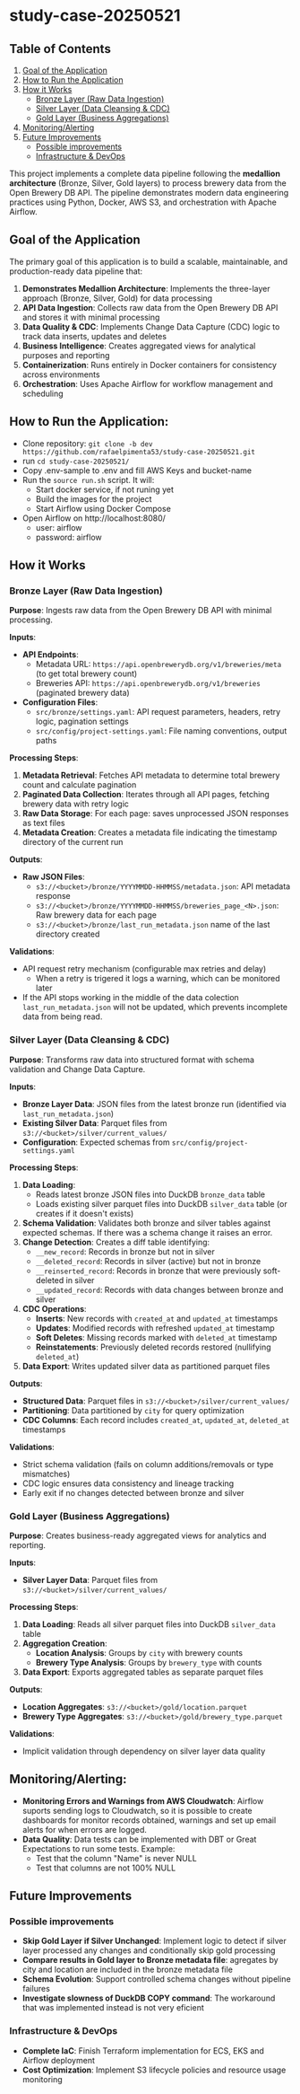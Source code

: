 # study-case-20250521

## Table of Contents

1. [Goal of the Application](#goal-of-the-application)
2. [How to Run the Application](#how-to-run-the-application)
3. [How it Works](#how-it-works)
   - [Bronze Layer (Raw Data Ingestion)](#bronze-layer-raw-data-ingestion)
   - [Silver Layer (Data Cleansing & CDC)](#silver-layer-data-cleansing--cdc)
   - [Gold Layer (Business Aggregations)](#gold-layer-business-aggregations)
4. [Monitoring/Alerting](#monitoringalerting)
5. [Future Improvements](#future-improvements)
   - [Possible improvements](#possible-improvements)
   - [Infrastructure & DevOps](#infrastructure--devops)
   

This project implements a complete data pipeline following the **medallion architecture** (Bronze, Silver, Gold layers) to process brewery data from the Open Brewery DB API. The pipeline demonstrates modern data engineering practices using Python, Docker, AWS S3, and orchestration with Apache Airflow.

## Goal of the Application

The primary goal of this application is to build a scalable, maintainable, and production-ready data pipeline that:

1. **Demonstrates Medallion Architecture**: Implements the three-layer approach (Bronze, Silver, Gold) for data processing
2. **API Data Ingestion**: Collects raw data from the Open Brewery DB API and stores it with minimal processing
3. **Data Quality & CDC**: Implements Change Data Capture (CDC) logic to track data inserts, updates and deletes
4. **Business Intelligence**: Creates aggregated views for analytical purposes and reporting
5. **Containerization**: Runs entirely in Docker containers for consistency across environments
6. **Orchestration**: Uses Apache Airflow for workflow management and scheduling

## How to Run the Application:

- Clone repository: ```git clone -b dev https://github.com/rafaelpimenta53/study-case-20250521.git```
- run ```cd study-case-20250521/```
- Copy .env-sample to .env and fill AWS Keys and bucket-name
- Run the ```source run.sh``` script. It will:
  - Start docker service, if not runing yet
  - Build the images for the project
  - Start Airflow using Docker Compose
- Open Airflow on http://localhost:8080/
  - user: airflow
  - password: airflow

## How it Works

### Bronze Layer (Raw Data Ingestion)

**Purpose**: Ingests raw data from the Open Brewery DB API with minimal processing.

**Inputs**:
- **API Endpoints**:
  - Metadata URL: `https://api.openbrewerydb.org/v1/breweries/meta` (to get total brewery count)
  - Breweries API: `https://api.openbrewerydb.org/v1/breweries` (paginated brewery data)
- **Configuration Files**:
  - `src/bronze/settings.yaml`: API request parameters, headers, retry logic, pagination settings
  - `src/config/project-settings.yaml`: File naming conventions, output paths

**Processing Steps**:
1. **Metadata Retrieval**: Fetches API metadata to determine total brewery count and calculate pagination
2. **Paginated Data Collection**: Iterates through all API pages, fetching brewery data with retry logic
3. **Raw Data Storage**: For each page: saves unprocessed JSON responses as text files
4. **Metadata Creation**: Creates a metadata file indicating the timestamp directory of the current run

**Outputs**:
- **Raw JSON Files**:
  - `s3://<bucket>/bronze/YYYYMMDD-HHMMSS/metadata.json`: API metadata response
  - `s3://<bucket>/bronze/YYYYMMDD-HHMMSS/breweries_page_<N>.json`: Raw brewery data for each page
  - `s3://<bucket>/bronze/last_run_metadata.json` name of the last directory created

**Validations**:
- API request retry mechanism (configurable max retries and delay)
  - When a retry is trigered it logs a warning, which can be monitored later 
- If the API stops working in the middle of the data colection `last_run_metadata.json` will not be updated, which prevents incomplete data from being read.

### Silver Layer (Data Cleansing & CDC)

**Purpose**: Transforms raw data into structured format with schema validation and Change Data Capture.

**Inputs**:
- **Bronze Layer Data**: JSON files from the latest bronze run (identified via `last_run_metadata.json`)
- **Existing Silver Data**: Parquet files from `s3://<bucket>/silver/current_values/`
- **Configuration**: Expected schemas from `src/config/project-settings.yaml`

**Processing Steps**:
1. **Data Loading**: 
   - Reads latest bronze JSON files into DuckDB `bronze_data` table
   - Loads existing silver parquet files into DuckDB `silver_data` table (or creates if it doesn't exists)
2. **Schema Validation**: Validates both bronze and silver tables against expected schemas. If there was a schema change it raises an error.
3. **Change Detection**: Creates a diff table identifying:
   - `__new_record`: Records in bronze but not in silver
   - `__deleted_record`: Records in silver (active) but not in bronze
   - `__reinserted_record`: Records in bronze that were previously soft-deleted in silver
   - `__updated_record`: Records with data changes between bronze and silver
4. **CDC Operations**:
   - **Inserts**: New records with `created_at` and `updated_at` timestamps
   - **Updates**: Modified records with refreshed `updated_at` timestamp
   - **Soft Deletes**: Missing records marked with `deleted_at` timestamp
   - **Reinstatements**: Previously deleted records restored (nullifying `deleted_at`)
5. **Data Export**: Writes updated silver data as partitioned parquet files

**Outputs**:
- **Structured Data**: Parquet files in `s3://<bucket>/silver/current_values/`
- **Partitioning**: Data partitioned by `city` for query optimization
- **CDC Columns**: Each record includes `created_at`, `updated_at`, `deleted_at` timestamps

**Validations**:
- Strict schema validation (fails on column additions/removals or type mismatches)
- CDC logic ensures data consistency and lineage tracking
- Early exit if no changes detected between bronze and silver

### Gold Layer (Business Aggregations)

**Purpose**: Creates business-ready aggregated views for analytics and reporting.

**Inputs**:
- **Silver Layer Data**: Parquet files from `s3://<bucket>/silver/current_values/`

**Processing Steps**:
1. **Data Loading**: Reads all silver parquet files into DuckDB `silver_data` table
2. **Aggregation Creation**:
   - **Location Analysis**: Groups by `city` with brewery counts
   - **Brewery Type Analysis**: Groups by `brewery_type` with counts
3. **Data Export**: Exports aggregated tables as separate parquet files

**Outputs**:
- **Location Aggregates**: `s3://<bucket>/gold/location.parquet`
- **Brewery Type Aggregates**: `s3://<bucket>/gold/brewery_type.parquet`

**Validations**:
- Implicit validation through dependency on silver layer data quality

## Monitoring/Alerting:
- **Monitoring Errors and Warnings from AWS Cloudwatch**: Airflow suports sending logs to Cloudwatch, so it is possible to create dashboards for monitor records obtained, warnings and set up email alerts for when errors are logged.
- **Data Quality**: Data tests can be implemented with DBT or Great Expectations to run some tests. Example:
  - Test that the column "Name" is never NULL
  - Test that columns are not 100% NULL

## Future Improvements

### Possible improvements
- **Skip Gold Layer if Silver Unchanged**: Implement logic to detect if silver layer processed any changes and conditionally skip gold processing
- **Compare results in Gold layer to Bronze metadata file**: agregates by city and location are included in the bronze metadata file
- **Schema Evolution**: Support controlled schema changes without pipeline failures
- **Investigate slowness of DuckDB COPY command**: The workaround that was implemented instead is not very eficient

### Infrastructure & DevOps
- **Complete IaC**: Finish Terraform implementation for ECS, EKS and Airflow deployment
- **Cost Optimization**: Implement S3 lifecycle policies and resource usage monitoring
